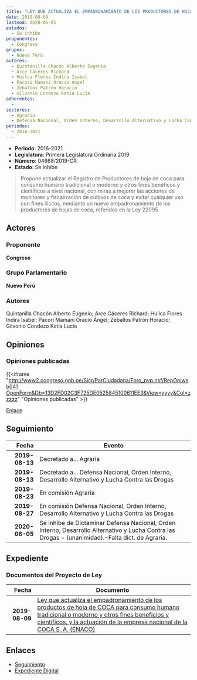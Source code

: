 ```yaml
---
title: "LEY QUE ACTUALIZA EL EMPADRONAMIENTO DE LOS PRODUCTORES DE HOJA DE COCA PARA CONSUMO HUMANO TRADICIONAL O MODERNO Y OTROS FINES BENÉFICOS Y CIENTÍFICOS, Y LA ACTUACIÓN DE LA EMPRESA NACIONAL DE LA COCA S.A. (ENACO)"
date: 2019-08-09
lastmod: 2020-06-05
estados: 
  - Se inhibe
proponentes: 
  - Congreso
grupos: 
  - Nuevo Perú
autores: 
  - Quintanilla Chacón Alberto Eugenio
  - Arce Cáceres Richard
  - Huilca Flores Indira Isabel
  - Pacori Mamani Oracio Ángel
  - Zeballos Patrón Horacio
  - Gilvonio Condezo Katia Lucía
adherentes: 
  - 
sectores: 
  - Agraria
  - Defensa Nacional, Orden Interno, Desarrollo Alternativo y Lucha Contra las Drogas
periodos: 
  - 2016-2021
---
```


- **Periodo**: 2016-2021
- **Legislatura**: Primera Legislatura Ordinaria 2019
- **Número**: 04668/2019-CR
- **Estado**: Se inhibe

> Propone actualizar el Registro de Productores de hoja de coca para consumo humano tradicional o moderno y otros fines benéficos y científicos a nivel nacional, con miras a mejorar las acciones de monitoreo y fiscalización de cultivos de coca y evitar cualquier uso con fines ilícitos, mediante un nuevo empadronamiento de los productores de hojas de coca, referidos en la Ley 22095


## Actores

### Proponente

**Congreso**

### Grupo Parlamentario

**Nuevo Perú**

### Autores

Quintanilla Chacón Alberto Eugenio; Arce Cáceres Richard; Huilca Flores Indira Isabel; Pacori Mamani Oracio Ángel; Zeballos Patrón Horacio; Gilvonio Condezo Katia Lucía


## Opiniones

### Opiniones publicadas

{{<iframe "http://www2.congreso.gob.pe/Sicr/ParCiudadana/Foro_pvp.nsf/RepOpiweb04?OpenForm&Db=13D2FD02C3F725DE0525845100611EE3&View=yyyy&Col=zzzzz" "Opiniones publicadas" >}}

[Enlace](http://www2.congreso.gob.pe/Sicr/ParCiudadana/Foro_pvp.nsf/RepOpiweb04?OpenForm&Db=13D2FD02C3F725DE0525845100611EE3&View=yyyy&Col=zzzzz)

## Seguimiento

| Fecha | Evento |
|------:|--------|
| **2019-08-13** | Decretado a... Agraria|
| **2019-08-13** | Decretado a... Defensa Nacional, Orden Interno, Desarrollo Alternativo y Lucha Contra las Drogas|
| **2019-08-23** | En comisión Agraria|
| **2019-08-27** | En comisión Defensa Nacional, Orden Interno, Desarrollo Alternativo y Lucha Contra las Drogas|
| **2020-06-05** | Se inhibe de Dictaminar Defensa Nacional, Orden Interno, Desarrollo Alternativo y Lucha Contra las Drogas - (unanimidad).-Falta dict. de Agraria.|


## Expediente


### Documentos del Proyecto de Ley

| Fecha | Documento |
|------:|--------|
| **2019-08-09** | [Ley que actualiza el empadronamiento de los productos de hoja de COCA para consumo humano tradicional o moderno y otros fines beneficios y científicos, y la actuación de la empresa nacional de la COCA S. A. (ENACO)](http://www.leyes.congreso.gob.pe/Documentos/2016_2021/Proyectos_de_Ley_y_de_Resoluciones_Legislativas/PL0466820190809.pdf) |

## Enlaces 

- [Seguimiento](http://www2.congreso.gob.pe/Sicr/TraDocEstProc/CLProLey2016.nsf/f7fff46988ca05b1052578e100829cc7/0934140673f4242205258451006d9060?OpenDocument)
- [Expediente Digital](http://www2.congreso.gob.pe/Sicr/TraDocEstProc/CLProLey2016.nsf/f7fff46988ca05b1052578e100829cc7/0934140673f4242205258451006d9060?OpenDocument&Click=05257FB7005EB655.eb71d0cf91d8294e05256cdf006b5706/$Body/0.1C6C)
